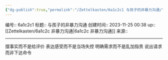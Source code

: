 ```yaml
---
{"dg-publish":true,"permalink":"/Zettelkasten/6a1c2c1 与孩子的非暴力沟通/","dgPassFrontmatter":true}
---
```


编号:: 6a1c2c1
标题:: 与孩子的非暴力沟通
创建时间:: 2023-11-25 00:38
up:: [[Zettelkasten/6a1c2c 非暴力沟通\|6a1c2c 非暴力沟通]]
来源:: 

---
摆事实而不是给评价
表达感受而不是当场失控
明确需求而不是乱加指责
说出请求而非下达命令